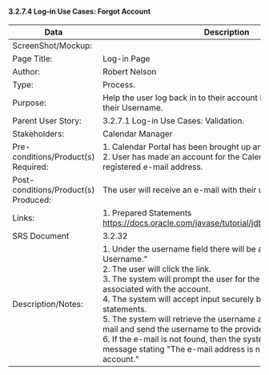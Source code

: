 #### 3.2.7.4 Log-in Use Cases: Forgot Account

| Data | Description |
| --- |--- |
| ScreenShot/Mockup: | |
| Page Title: | Log-in Page|
| Author: | Robert Nelson |
| Type: | Process. |
| Purpose: | Help the user log back in to their account if they have forgotten their Username. |
| Parent User Story:| 3.2.7.1 Log-in Use Cases: Validation.|
| Stakeholders: | Calendar Manager|
| Pre-conditions/Product(s) Required: | 1. Calendar Portal has been brought up and configured. <br>2. User has made an account for the Calendar application with a registered e-mail address.|
| Post-conditions/Product(s) Produced: | The user will receive an e-mail with their username.|
| Links: |1. Prepared Statements https://docs.oracle.com/javase/tutorial/jdbc/basics/prepared.html |
| SRS Document | 3.2.32 |
| Description/Notes:| 1. Under the username field there will be a link that says "Forgot Username." <br>2. The user will click the link.<br>3. The system will prompt the user for the email address associated with the account.<br>4. The system will accept input securely by using prepared statements. <br>5. The system will retrieve the username associated with the e-mail and send the username to the provided e-mail.<br> 6. If the e-mail is not found, then the system will display an error message stating "The e-mail address is not registered to an account."|
